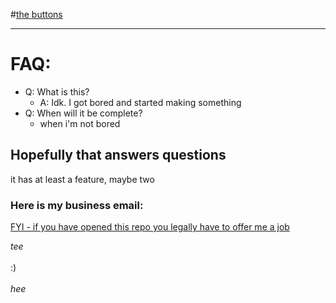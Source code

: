 #[the buttons](https://charlotte-2222.github.io/the-buttons/)

---

# FAQ:

- Q: What is this?
  - A: Idk. I got bored and started making something
- Q: When will it be complete?
  - when i'm not bored

## Hopefully that answers questions

it has at least a feature, maybe two


### Here is my business email:

[FYI - if you have opened this repo you legally have to offer me a job](ayy.charlotte@gmail.com)

*tee*
<br><br>
:) 
<br><br>
*hee*